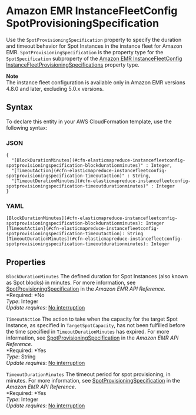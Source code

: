# Amazon EMR InstanceFleetConfig SpotProvisioningSpecification<a name="aws-properties-elasticmapreduce-instancefleetconfig-spotprovisioningspecification"></a>

Use the `SpotProvisioningSpecification` property to specify the duration and timeout behavior for Spot Instances in the instance fleet for Amazon EMR\. `SpotProvisioningSpecification` is the property type for the `SpotSpecification` subproperty of the [Amazon EMR InstanceFleetConfig InstanceFleetProvisioningSpecifications](aws-properties-elasticmapreduce-instancefleetconfig-instancefleetprovisioningspecifications.md) property type\.

**Note**  
The instance fleet configuration is available only in Amazon EMR versions 4\.8\.0 and later, excluding 5\.0\.x versions\.

## Syntax<a name="aws-properties-elasticmapreduce-instancefleetconfig-spotprovisioningspecification-syntax"></a>

To declare this entity in your AWS CloudFormation template, use the following syntax:

### JSON<a name="aws-properties-elasticmapreduce-instancefleetconfig-spotprovisioningspecification-syntax.json"></a>

```
{
  "[BlockDurationMinutes](#cfn-elasticmapreduce-instancefleetconfig-spotprovisioningspecification-blockdurationminutes)" : Integer,
  "[TimeoutAction](#cfn-elasticmapreduce-instancefleetconfig-spotprovisioningspecification-timeoutaction)" : String,
  "[TimeoutDurationMinutes](#cfn-elasticmapreduce-instancefleetconfig-spotprovisioningspecification-timeoutdurationminutes)" : Integer
}
```

### YAML<a name="aws-properties-elasticmapreduce-instancefleetconfig-spotprovisioningspecification-syntax.yaml"></a>

```
[BlockDurationMinutes](#cfn-elasticmapreduce-instancefleetconfig-spotprovisioningspecification-blockdurationminutes): Integer
[TimeoutAction](#cfn-elasticmapreduce-instancefleetconfig-spotprovisioningspecification-timeoutaction): String
[TimeoutDurationMinutes](#cfn-elasticmapreduce-instancefleetconfig-spotprovisioningspecification-timeoutdurationminutes): Integer
```

## Properties<a name="aws-properties-elasticmapreduce-instancefleetconfig-spotprovisioningspecification-properties"></a>

`BlockDurationMinutes`  <a name="cfn-elasticmapreduce-instancefleetconfig-spotprovisioningspecification-blockdurationminutes"></a>
The defined duration for Spot Instances \(also known as Spot blocks\) in minutes\. For more information, see [SpotProvisioningSpecification](http://docs.aws.amazon.com/ElasticMapReduce/latest/API/API_SpotProvisioningSpecification.html) in the *Amazon EMR API Reference*\.  
*Required: *No  
*Type*: Integer  
*Update requires*: [No interruption](using-cfn-updating-stacks-update-behaviors.md#update-no-interrupt)

`TimeoutAction`  <a name="cfn-elasticmapreduce-instancefleetconfig-spotprovisioningspecification-timeoutaction"></a>
The action to take when the capacity for the target Spot Instance, as specified in `TargetSpotCapacity`, has not been fulfilled before the time specified in `TimeoutDurationMinutes` has expired\. For more information, see [SpotProvisioningSpecification](http://docs.aws.amazon.com/ElasticMapReduce/latest/API/API_SpotProvisioningSpecification.html) in the *Amazon EMR API Reference*\.  
*Required: *Yes  
*Type*: String  
*Update requires*: [No interruption](using-cfn-updating-stacks-update-behaviors.md#update-no-interrupt)

`TimeoutDurationMinutes`  <a name="cfn-elasticmapreduce-instancefleetconfig-spotprovisioningspecification-timeoutdurationminutes"></a>
The timeout period for spot provisioning, in minutes\. For more information, see [SpotProvisioningSpecification](http://docs.aws.amazon.com/ElasticMapReduce/latest/API/API_SpotProvisioningSpecification.html) in the *Amazon EMR API Reference*\.  
*Required: *Yes  
*Type*: Integer  
*Update requires*: [No interruption](using-cfn-updating-stacks-update-behaviors.md#update-no-interrupt)